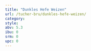 ```yaml
---
title: "Dunkles Hefe Weizen"
url: /tucher-bru/dunkles-hefe-weizen/
category: 
style: 
abv: 5.3
ibu: 0
srm: 0
upc: 0
---
```


